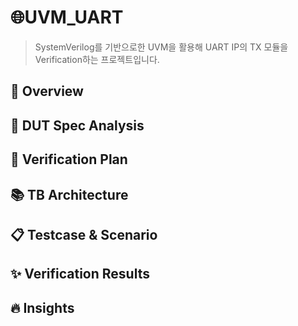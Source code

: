 # 🌐UVM_UART

> SystemVerilog를 기반으로한 UVM을 활용해 UART IP의 TX 모듈을 Verification하는 프로젝트입니다. 


## 🔎 Overview

## 📌 DUT Spec Analysis

## 🔁 Verification Plan

## 📚 TB Architecture

## 📋 Testcase & Scenario

## ✨ Verification Results

## 🔥 Insights
